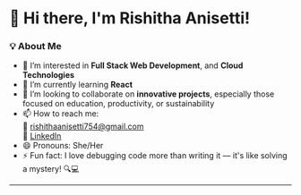 # 👋 Hi there, I'm Rishitha Anisetti!

### 💡 About Me
- 👀 I’m interested in **Full Stack Web Development**, and  **Cloud Technologies**
- 🌱 I’m currently learning **React**
- 💞️ I’m looking to collaborate on **innovative projects**, especially those focused on education, productivity, or sustainability
- 📫 How to reach me:  
  📧 rishithaanisetti754@gmail.com  
  💼 [LinkedIn](https://www.linkedin.com/in/rishitha-anisetti-859a52267/)  
- 😄 Pronouns: She/Her
- ⚡ Fun fact: I love debugging code more than writing it — it's like solving a mystery! 🔍💻

---

<!---
rishitha-anisetti/rishitha-anisetti is a ✨ special ✨ repository because its `README.md` (this file) appears on your GitHub profile.
You can click the Preview link to take a look at your changes.
--->
